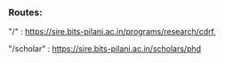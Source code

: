 ### Routes: 
"/" : https://sire.bits-pilani.ac.in/programs/research/cdrf,

"/scholar" : https://sire.bits-pilani.ac.in/scholars/phd
